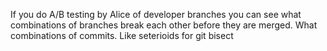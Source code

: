 If you do A/B testing by Alice of developer branches you can see what combinations of branches break each other before they are merged. What combinations of commits. Like seterioids for git bisect